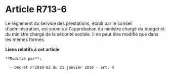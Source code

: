 # Article R713-6

Le règlement du service des prestations, établi par le conseil d'administration, est soumis à l'approbation du ministre
chargé du budget et du ministre chargé de la sécurité sociale. Il ne peut être modifié que dans les mêmes formes.

**Liens relatifs à cet article**

	**Modifié par**:

	  - Décret n°2010-82 du 21 janvier 2010 - art. 4
